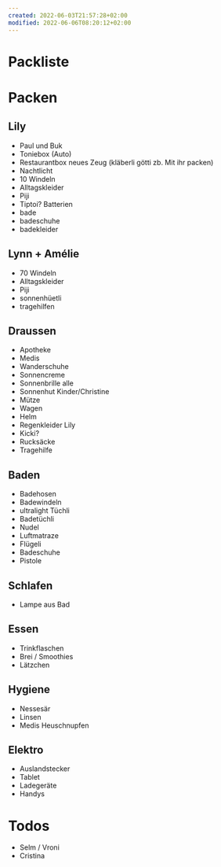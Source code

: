 ```yaml
---
created: 2022-06-03T21:57:28+02:00
modified: 2022-06-06T08:20:12+02:00
---
```


# Packliste

# Packen

## Lily
- Paul und Buk
- Toniebox (Auto)
- Restaurantbox neues Zeug (kläberli götti zb. Mit ihr packen)
- Nachtlicht
- 10 Windeln
- Alltagskleider
- Piji
- Tiptoi? Batterien
- bade
- badeschuhe
- badekleider

## Lynn + Amélie
- 70 Windeln 
- Alltagskleider
- Piji
- sonnenhüetli
- tragehilfen

## Draussen
- Apotheke
- Medis
- Wanderschuhe
- Sonnencreme
- Sonnenbrille alle
- Sonnenhut Kinder/Christine
- Mütze
- Wagen
- Helm
- Regenkleider Lily
- Kicki?
- Rucksäcke
- Tragehilfe

## Baden
- Badehosen
- Badewindeln
- ultralight Tüchli
- Badetüchli
- Nudel
- Luftmatraze
- Flügeli
- Badeschuhe
- Pistole

## Schlafen
- Lampe aus Bad

## Essen
- Trinkflaschen
- Brei / Smoothies
- Lätzchen

## Hygiene
- Nessesär
- Linsen
- Medis Heuschnupfen

## Elektro
- Auslandstecker
- Tablet
- Ladegeräte
- Handys

# Todos
- Selm / Vroni
- Cristina

